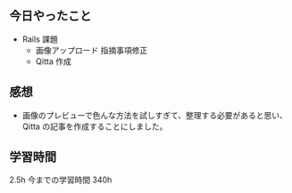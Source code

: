 ## 今日やったこと

- Rails 課題
  - 画像アップロード 指摘事項修正
  - Qitta 作成

## 感想

- 画像のプレビューで色んな方法を試しすぎて、整理する必要があると思い、Qitta の記事を作成することにしました。

## 学習時間

2.5h
今までの学習時間 340h

